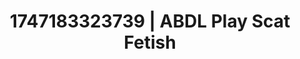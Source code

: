 ---
categories:
- Alt aesthetic girls
- Moonlit passion
- Intimate rituals
- Smudged makeup
- Pillow talk
image: /assets/images/1747183323739.jpeg
layout: post
seo:
  description: Featured content with exclusive ABDL Play, Scat Fetish. HD images available.
  keywords: ABDL Play, Scat Fetish
  og_image: /assets/images/1747183323739.jpeg
  schema_type: VisualArtwork
tags:
- ABDL Play
- Scat Fetish
- '#1747183323739'
title: 1747183323739 | ABDL Play Scat Fetish
---